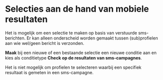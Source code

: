 # Selecties aan de hand van mobiele resultaten 

Het is mogelijk om een selectie te maken op basis van verstuurde
sms-berichten. Er kan alleen onderscheid worden gemaakt tussen
(sub)profielen aan wie wel/geen bericht is verzonden.

**Maak** bij een nieuwe of een bestaande selectie een nieuwe conditie
aan en kies als conditietype **Check op de resultaten van
sms-campagnes**.

Het is niet mogelijk om profielen te selecteren waarbij een specifiek
resultaat is gemeten in een sms-campagne.
